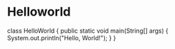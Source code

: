 # Helloworld

class HelloWorld {
    public static void main(String[] args) {
        System.out.println("Hello, World!"); 
    }
}
